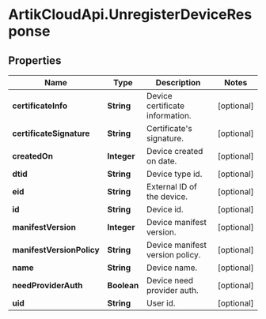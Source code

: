 # ArtikCloudApi.UnregisterDeviceResponse

## Properties
Name | Type | Description | Notes
------------ | ------------- | ------------- | -------------
**certificateInfo** | **String** | Device certificate information. | [optional] 
**certificateSignature** | **String** | Certificate&#39;s signature. | [optional] 
**createdOn** | **Integer** | Device created on date. | [optional] 
**dtid** | **String** | Device type id. | [optional] 
**eid** | **String** | External ID of the device. | [optional] 
**id** | **String** | Device id. | [optional] 
**manifestVersion** | **Integer** | Device manifest version. | [optional] 
**manifestVersionPolicy** | **String** | Device manifest version policy. | [optional] 
**name** | **String** | Device name. | [optional] 
**needProviderAuth** | **Boolean** | Device need provider auth. | [optional] 
**uid** | **String** | User id. | [optional] 


